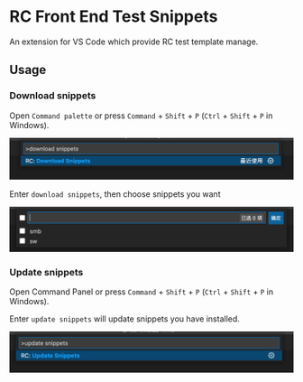 # RC Front End Test Snippets

An extension for VS Code which provide RC test template manage.

## Usage

### Download snippets

Open `Command palette` or press `Command` + `Shift` + `P` (`Ctrl` + `Shift` + `P` in Windows). 

![Download Snippets](https://raw.githubusercontent.com/QuinnQiu1990/rc-front-end-test-snippets/master/static/images/download%20snippets.png)

Enter `download snippets`, then choose snippets you want

![Select snippets](https://raw.githubusercontent.com/QuinnQiu1990/rc-front-end-test-snippets/master/static/images/select%20snippets.png)

### Update snippets

Open Command Panel or press `Command` + `Shift` + `P` (`Ctrl` + `Shift` + `P` in Windows). 

Enter `update snippets` will update snippets you have installed.

![Update Snippets](https://raw.githubusercontent.com/QuinnQiu1990/rc-front-end-test-snippets/master/static/images/update%20snippets.png)